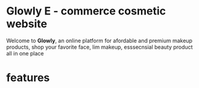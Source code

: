  # Glowly E - commerce cosmetic website

  Welcome to **Glowly**, an online platform for afordable and premium makeup products, shop your favorite face, lim makeup, esssecnsial beauty product all in one place

  # features

